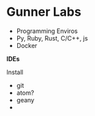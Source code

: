 Gunner Labs
==============

+ Programming Enviros
 + Py, Ruby, Rust, C/C++, js
+ Docker


**IDEs**

Install
+ git
+ atom?
+ geany
+ 
